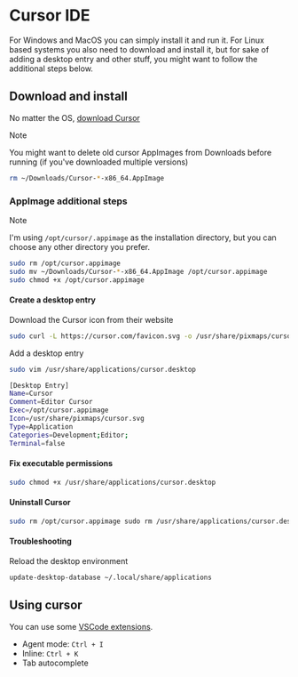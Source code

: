 # Cursor IDE

For Windows and MacOS you can simply install it and run it. For Linux based systems you also need to download and install it, but for sake of adding a desktop entry and other stuff, you might want to follow the additional steps below.

## Download and install

No matter the OS, [download Cursor](https://cursor.com/downloads)

> [!NOTE]
> You might want to delete old cursor AppImages from Downloads before running (if you've downloaded multiple versions)
>
> ```bash
> rm ~/Downloads/Cursor-*-x86_64.AppImage
> ```

### AppImage additional steps

> [!NOTE]
> I'm using `/opt/cursor/.appimage` as the installation directory, but you can choose any other directory you prefer.

```bash
sudo rm /opt/cursor.appimage
sudo mv ~/Downloads/Cursor-*-x86_64.AppImage /opt/cursor.appimage
sudo chmod +x /opt/cursor.appimage
```

#### Create a desktop entry

Download the Cursor icon from their website

```bash
sudo curl -L https://cursor.com/favicon.svg -o /usr/share/pixmaps/cursor.svg
```

Add a desktop entry

```bash
sudo vim /usr/share/applications/cursor.desktop
```

```bash
[Desktop Entry]
Name=Cursor
Comment=Editor Cursor
Exec=/opt/cursor.appimage
Icon=/usr/share/pixmaps/cursor.svg
Type=Application
Categories=Development;Editor;
Terminal=false
```

#### Fix executable permissions

```bash
sudo chmod +x /usr/share/applications/cursor.desktop
```

#### Uninstall Cursor

```bash
sudo rm /opt/cursor.appimage sudo rm /usr/share/applications/cursor.desktop sudo rm /usr/share/pixmaps/cursor.svg
```

#### Troubleshooting

Reload the desktop environment

```bash
update-desktop-database ~/.local/share/applications
```

## Using cursor

You can use some [VSCode extensions](./vscode.md).

- Agent mode: `Ctrl + I`
- Inline: `Ctrl + K`
- Tab autocomplete

